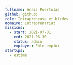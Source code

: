 ```yaml
---
fullname: Anaïs Puertolas
github: github: 
role: Intrapreneuse et bizdev
domaine: Intraprenariat
missions:
  - start: 2021-07-01
    end: 2021-06-30
    status: admin
    employer: Pôle emploi
startups:
  - estime
---
```


